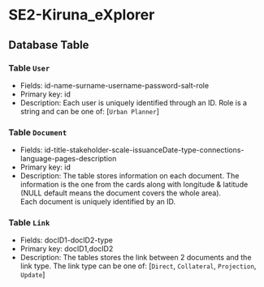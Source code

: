 # SE2-Kiruna_eXplorer

## Database Table
### Table `User`
- Fields: id-name-surname-username-password-salt-role
- Primary key: id
- Description: Each user is uniquely identified through an ID. Role is a string and can be one of: [`Urban Planner`]

### Table `Document`
- Fields: id-title-stakeholder-scale-issuanceDate-type-connections-language-pages-description
- Primary key: id
- Description: The table stores information on each document. The information is the one from the cards along with longitude & latitude (NULL default means the document covers the whole area).  
Each document is uniquely identified by an ID. 

### Table `Link`
- Fields: docID1-docID2-type
- Primary key: docID1,docID2
- Description: The tables stores the link between 2 documents and the link type. The link type can be one of: [`Direct`, `Collateral`, `Projection`, `Update`]



